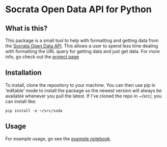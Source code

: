 # Socrata Open Data API for Python

## What is this?

This package is a small tool to help with formatting and getting data
from the [Socrata Open Data API](https://dev.socrata.com/). This allows
a user to spend less time dealing with formatting the URL query for
getting data and just get data. For more info, go check out the
[project page](http://www.jdstemmler.com/soda)

## Installation

To install, clone the repository to your machine. You can then use
pip in 'editable' mode to install the package so the newest version
will always be available whenever you pull the latest. If I've cloned
the repo in ~/src/, you can install like:

    pip install -e ~/src/soda

## Usage
For example usage, go see the [example notebook](http://www.jdstemmler.com/soda/example.html). 